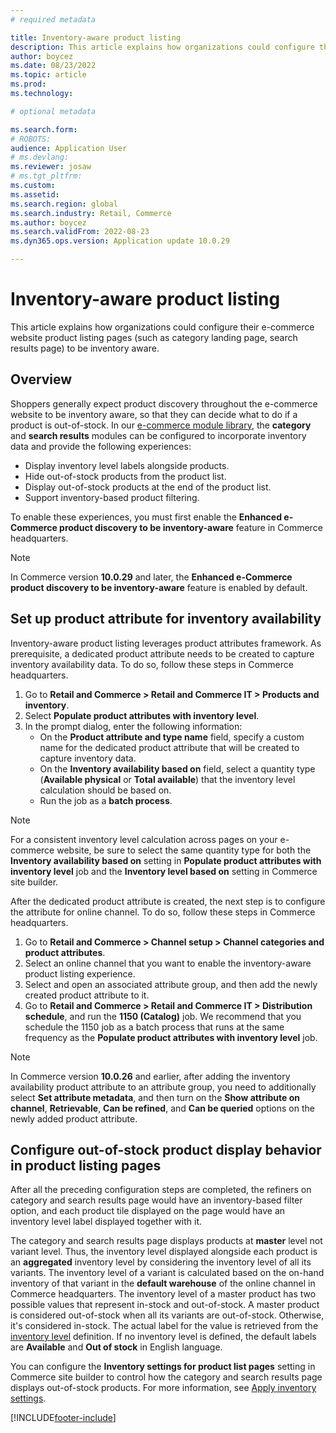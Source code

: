 ```yaml
---
# required metadata

title: Inventory-aware product listing
description: This article explains how organizations could configure their e-commerce website product listing pages to be inventory aware.
author: boycez
ms.date: 08/23/2022
ms.topic: article
ms.prod: 
ms.technology: 

# optional metadata

ms.search.form: 
# ROBOTS: 
audience: Application User
# ms.devlang: 
ms.reviewer: josaw
# ms.tgt_pltfrm: 
ms.custom: 
ms.assetid: 
ms.search.region: global
ms.search.industry: Retail, Commerce
ms.author: boycez
ms.search.validFrom: 2022-08-23
ms.dyn365.ops.version: Application update 10.0.29

---
```


# Inventory-aware product listing

This article explains how organizations could configure their e-commerce website product listing pages (such as category landing page, search results page) to be inventory aware.

## Overview

Shoppers generally expect product discovery throughout the e-commerce website to be inventory aware, so that they can decide what to do if a product is out-of-stock. In our [e-commerce module library](starter-kit-overview.md), the **category** and **search results** modules can be configured to incorporate inventory data and provide the following experiences:

- Display inventory level labels alongside products.
- Hide out-of-stock products from the product list.
- Display out-of-stock products at the end of the product list.
- Support inventory-based product filtering.

To enable these experiences, you must first enable the **Enhanced e-Commerce product discovery to be inventory-aware** feature in Commerce headquarters.

> [!NOTE]
> In Commerce version **10.0.29** and later, the **Enhanced e-Commerce product discovery to be inventory-aware** feature is enabled by default.

## Set up product attribute for inventory availability

Inventory-aware product listing leverages product attributes framework. As prerequisite, a dedicated product attribute needs to be created to capture inventory availability data. To do so, follow these steps in Commerce headquarters.

1. Go to **Retail and Commerce \> Retail and Commerce IT \> Products and inventory**.
1. Select **Populate product attributes with inventory level**.
1. In the prompt dialog, enter the following information:
   - On the **Product attribute and type name** field, specify a custom name for the dedicated product attribute that will be created to capture inventory data.
   - On the **Inventory availability based on** field, select a quantity type (**Available physical** or **Total available**) that the inventory level calculation should be based on.
   - Run the job as a **batch process**.

> [!NOTE]
> For a consistent inventory level calculation across pages on your e-commerce website, be sure to select the same quantity type for both the **Inventory availability based on** setting in **Populate product attributes with inventory level** job and the **Inventory level based on** setting in Commerce site builder.

After the dedicated product attribute is created, the next step is to configure the attribute for online channel. To do so, follow these steps in Commerce headquarters.

1. Go to **Retail and Commerce \> Channel setup \> Channel categories and product attributes**.
1. Select an online channel that you want to enable the inventory-aware product listing experience.
1. Select and open an associated attribute group, and then add the newly created product attribute to it.
1. Go to **Retail and Commerce \> Retail and Commerce IT \> Distribution schedule**, and run the **1150 (Catalog)** job. We recommend that you schedule the 1150 job as a batch process that runs at the same frequency as the **Populate product attributes with inventory level** job.

> [!NOTE]
> In Commerce version **10.0.26** and earlier, after adding the inventory availability product attribute to an attribute group, you need to additionally select **Set attribute metadata**, and then turn on the **Show attribute on channel**, **Retrievable**, **Can be refined**, and **Can be queried** options on the newly added product attribute.


## Configure out-of-stock product display behavior in product listing pages

After all the preceding configuration steps are completed, the refiners on category and search results page would have an inventory-based filter option, and each product tile displayed on the page would have an inventory level label displayed together with it. 

The category and search results page displays products at **master** level not variant level. Thus, the inventory level displayed alongside each product is an **aggregated** inventory level by considering the inventory level of all its variants. The inventory level of a variant is calculated based on the on-hand inventory of that variant in the **default warehouse** of the online channel in Commerce headquarters. The inventory level of a master product has two possible values that represent in-stock and out-of-stock. A master product is considered out-of-stock when all its variants are out-of-stock. Otherwise, it's considered in-stock. The actual label for the value is retrieved from the [inventory level](inventory-buffers-levels.md) definition. If no inventory level is defined, the default labels are **Available** and **Out of stock** in English language.

You can configure the **Inventory settings for product list pages** setting in Commerce site builder to control how the category and search results page displays out-of-stock products. For more information, see [Apply inventory settings](inventory-settings.md).

[!INCLUDE[footer-include](../includes/footer-banner.md)]

